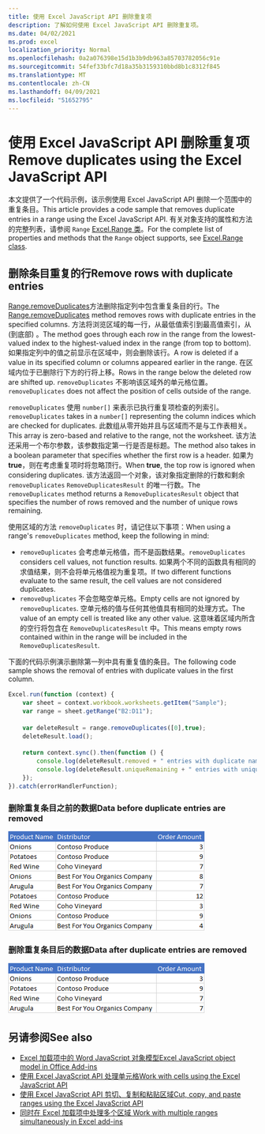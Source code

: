 ```yaml
---
title: 使用 Excel JavaScript API 删除重复项
description: 了解如何使用 Excel JavaScript API 删除重复项。
ms.date: 04/02/2021
ms.prod: excel
localization_priority: Normal
ms.openlocfilehash: 0a2a076398e15d1b3b9db963a85703782056c91e
ms.sourcegitcommit: 54fef33bfc7d18a35b3159310bbd8b1c8312f845
ms.translationtype: MT
ms.contentlocale: zh-CN
ms.lasthandoff: 04/09/2021
ms.locfileid: "51652795"
---
```

# <a name="remove-duplicates-using-the-excel-javascript-api"></a><span data-ttu-id="9f6ed-103">使用 Excel JavaScript API 删除重复项</span><span class="sxs-lookup"><span data-stu-id="9f6ed-103">Remove duplicates using the Excel JavaScript API</span></span>

<span data-ttu-id="9f6ed-104">本文提供了一个代码示例，该示例使用 Excel JavaScript API 删除一个范围中的重复条目。</span><span class="sxs-lookup"><span data-stu-id="9f6ed-104">This article provides a code sample that removes duplicate entries in a range using the Excel JavaScript API.</span></span> <span data-ttu-id="9f6ed-105">有关对象支持的属性和方法的完整列表，请参阅 `Range` [Excel.Range 类](/javascript/api/excel/excel.range)。</span><span class="sxs-lookup"><span data-stu-id="9f6ed-105">For the complete list of properties and methods that the `Range` object supports, see [Excel.Range class](/javascript/api/excel/excel.range).</span></span>

## <a name="remove-rows-with-duplicate-entries"></a><span data-ttu-id="9f6ed-106">删除条目重复的行</span><span class="sxs-lookup"><span data-stu-id="9f6ed-106">Remove rows with duplicate entries</span></span>

<span data-ttu-id="9f6ed-107">[Range.removeDuplicates](/javascript/api/excel/excel.range#removeduplicates-columns--includesheader-)方法删除指定列中包含重复条目的行。</span><span class="sxs-lookup"><span data-stu-id="9f6ed-107">The [Range.removeDuplicates](/javascript/api/excel/excel.range#removeduplicates-columns--includesheader-) method removes rows with duplicate entries in the specified columns.</span></span> <span data-ttu-id="9f6ed-108">方法将浏览区域的每一行，从最低值索引到最高值索引，从 (到底部) 。</span><span class="sxs-lookup"><span data-stu-id="9f6ed-108">The method goes through each row in the range from the lowest-valued index to the highest-valued index in the range (from top to bottom).</span></span> <span data-ttu-id="9f6ed-109">如果指定列中的值之前显示在区域中，则会删除该行。</span><span class="sxs-lookup"><span data-stu-id="9f6ed-109">A row is deleted if a value in its specified column or columns appeared earlier in the range.</span></span> <span data-ttu-id="9f6ed-110">在区域内位于已删除行下方的行将上移。</span><span class="sxs-lookup"><span data-stu-id="9f6ed-110">Rows in the range below the deleted row are shifted up.</span></span> <span data-ttu-id="9f6ed-111">`removeDuplicates` 不影响该区域外的单元格位置。</span><span class="sxs-lookup"><span data-stu-id="9f6ed-111">`removeDuplicates` does not affect the position of cells outside of the range.</span></span>

<span data-ttu-id="9f6ed-112">`removeDuplicates` 使用 `number[]` 来表示已执行重复项检查的列索引。</span><span class="sxs-lookup"><span data-stu-id="9f6ed-112">`removeDuplicates` takes in a `number[]` representing the column indices which are checked for duplicates.</span></span> <span data-ttu-id="9f6ed-113">此数组从零开始并且与区域而不是与工作表相关。</span><span class="sxs-lookup"><span data-stu-id="9f6ed-113">This array is zero-based and relative to the range, not the worksheet.</span></span> <span data-ttu-id="9f6ed-114">该方法还采用一个布尔参数，该参数指定第一行是否是标题。</span><span class="sxs-lookup"><span data-stu-id="9f6ed-114">The method also takes in a boolean parameter that specifies whether the first row is a header.</span></span> <span data-ttu-id="9f6ed-115">如果为 **true**，则在考虑重复项时将忽略顶行。</span><span class="sxs-lookup"><span data-stu-id="9f6ed-115">When **true**, the top row is ignored when considering duplicates.</span></span> <span data-ttu-id="9f6ed-116">该方法返回一个对象，该对象指定删除的行数和剩余 `removeDuplicates` `RemoveDuplicatesResult` 的唯一行数。</span><span class="sxs-lookup"><span data-stu-id="9f6ed-116">The `removeDuplicates` method returns a `RemoveDuplicatesResult` object that specifies the number of rows removed and the number of unique rows remaining.</span></span>

<span data-ttu-id="9f6ed-117">使用区域的方法 `removeDuplicates` 时，请记住以下事项：</span><span class="sxs-lookup"><span data-stu-id="9f6ed-117">When using a range's `removeDuplicates` method, keep the following in mind:</span></span>

- <span data-ttu-id="9f6ed-118">`removeDuplicates` 会考虑单元格值，而不是函数结果。</span><span class="sxs-lookup"><span data-stu-id="9f6ed-118">`removeDuplicates` considers cell values, not function results.</span></span> <span data-ttu-id="9f6ed-119">如果两个不同的函数具有相同的求值结果，则不会将单元格值视为重复项。</span><span class="sxs-lookup"><span data-stu-id="9f6ed-119">If two different functions evaluate to the same result, the cell values are not considered duplicates.</span></span>
- <span data-ttu-id="9f6ed-120">`removeDuplicates` 不会忽略空单元格。</span><span class="sxs-lookup"><span data-stu-id="9f6ed-120">Empty cells are not ignored by `removeDuplicates`.</span></span> <span data-ttu-id="9f6ed-121">空单元格的值与任何其他值具有相同的处理方式。</span><span class="sxs-lookup"><span data-stu-id="9f6ed-121">The value of an empty cell is treated like any other value.</span></span> <span data-ttu-id="9f6ed-122">这意味着区域内所含的空行将包含在 `RemoveDuplicatesResult` 中。</span><span class="sxs-lookup"><span data-stu-id="9f6ed-122">This means empty rows contained within in the range will be included in the `RemoveDuplicatesResult`.</span></span>

<span data-ttu-id="9f6ed-123">下面的代码示例演示删除第一列中具有重复值的条目。</span><span class="sxs-lookup"><span data-stu-id="9f6ed-123">The following code sample shows the removal of entries with duplicate values in the first column.</span></span>

```js
Excel.run(function (context) {
    var sheet = context.workbook.worksheets.getItem("Sample");
    var range = sheet.getRange("B2:D11");

    var deleteResult = range.removeDuplicates([0],true);
    deleteResult.load();

    return context.sync().then(function () {
        console.log(deleteResult.removed + " entries with duplicate names removed.");
        console.log(deleteResult.uniqueRemaining + " entries with unique names remain in the range.");
    });
}).catch(errorHandlerFunction);
```

### <a name="data-before-duplicate-entries-are-removed"></a><span data-ttu-id="9f6ed-124">删除重复条目之前的数据</span><span class="sxs-lookup"><span data-stu-id="9f6ed-124">Data before duplicate entries are removed</span></span>

![Excel 中运行区域删除重复项方法之前的数据](../images/excel-ranges-remove-duplicates-before.png)

### <a name="data-after-duplicate-entries-are-removed"></a><span data-ttu-id="9f6ed-126">删除重复条目后的数据</span><span class="sxs-lookup"><span data-stu-id="9f6ed-126">Data after duplicate entries are removed</span></span>

![Excel 中运行区域删除重复项方法后的数据](../images/excel-ranges-remove-duplicates-after.png)

## <a name="see-also"></a><span data-ttu-id="9f6ed-128">另请参阅</span><span class="sxs-lookup"><span data-stu-id="9f6ed-128">See also</span></span>

- [<span data-ttu-id="9f6ed-129">Excel 加载项中的 Word JavaScript 对象模型</span><span class="sxs-lookup"><span data-stu-id="9f6ed-129">Excel JavaScript object model in Office Add-ins</span></span>](excel-add-ins-core-concepts.md)
- [<span data-ttu-id="9f6ed-130">使用 Excel JavaScript API 处理单元格</span><span class="sxs-lookup"><span data-stu-id="9f6ed-130">Work with cells using the Excel JavaScript API</span></span>](excel-add-ins-cells.md)
- [<span data-ttu-id="9f6ed-131">使用 Excel JavaScript API 剪切、复制和粘贴区域</span><span class="sxs-lookup"><span data-stu-id="9f6ed-131">Cut, copy, and paste ranges using the Excel JavaScript API</span></span>](excel-add-ins-ranges-cut-copy-paste.md)
- [<span data-ttu-id="9f6ed-132"> 同时在 Excel 加载项中处理多个区域 </span><span class="sxs-lookup"><span data-stu-id="9f6ed-132">Work with multiple ranges simultaneously in Excel add-ins</span></span>](excel-add-ins-multiple-ranges.md)
